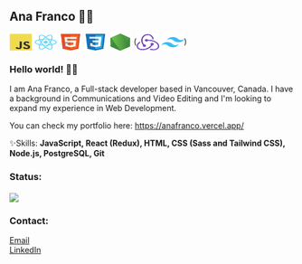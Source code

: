 ## Ana Franco 👩‍💻

<div style="display: inline_block" >
  <img align="center" title="JavaScript" height="30" width="40" src="https://raw.githubusercontent.com/devicons/devicon/6910f0503efdd315c8f9b858234310c06e04d9c0/icons/javascript/javascript-original.svg" />
  <img align="center" title="React" height="30" width="40" src="https://raw.githubusercontent.com/devicons/devicon/6910f0503efdd315c8f9b858234310c06e04d9c0/icons/react/react-original.svg" />
  <img align="center" title="HTML" height="30" width="40" src="https://raw.githubusercontent.com/devicons/devicon/6910f0503efdd315c8f9b858234310c06e04d9c0/icons/html5/html5-original.svg" />
  <img align="center" title="CSS" height="30" width="40" src="https://raw.githubusercontent.com/devicons/devicon/6910f0503efdd315c8f9b858234310c06e04d9c0/icons/css3/css3-original.svg" />
  <img align="center" title="Node JS" height="30" width="40" src="https://raw.githubusercontent.com/devicons/devicon/6910f0503efdd315c8f9b858234310c06e04d9c0/icons/nodejs/nodejs-original.svg" />
  (<img align="center" title="Redux" height="30" width="40" src="https://raw.githubusercontent.com/devicons/devicon/6910f0503efdd315c8f9b858234310c06e04d9c0/icons/redux/redux-original.svg" />
  <img align="center" title="Tailwind CSS" height="30" width="40" src="https://raw.githubusercontent.com/devicons/devicon/6910f0503efdd315c8f9b858234310c06e04d9c0/icons/tailwindcss/tailwindcss-original.svg" />)
</div>


### Hello world! 👋😉
I am Ana Franco, a Full-stack developer based in Vancouver, Canada. I have a background in Communications and Video Editing and I'm looking to expand my experience in Web Development.

You can check my portfolio here: https://anafranco.vercel.app/

✨Skills:  **JavaScript, React (Redux), HTML, CSS (Sass and Tailwind CSS), Node.js, PostgreSQL, Git**

### Status:
<img align="center" height="160px" src="https://github-readme-stats.vercel.app/api/top-langs/?username=anamspe&layout=compact&langs_count=7&theme=dracula" />


### Contact:

[Email](mailto:anamspe.fr@gmail.com)\
[LinkedIn](https://www.linkedin.com/in/anamspe/)



<!--
**anamspe/anamspe** is a ✨ _special_ ✨ repository because its `README.md` (this file) appears on your GitHub profile.

Here are some ideas to get you started:

- 🔭 I’m currently working on ...
- 🌱 I’m currently learning ...
- 👯 I’m looking to collaborate on ...
- 🤔 I’m looking for help with ...
- 💬 Ask me about ...
- 📫 How to reach me: ...
- 😄 Pronouns: ...
- ⚡ Fun fact: ...
-->
